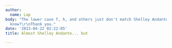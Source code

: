 ```yaml
---
author:
  name: Lap
body: "The lower case f, h, and others just don't match Shelley Andante.\r\nDoes anyone
  know?\r\nThank you."
date: '2013-04-22 02:22:05'
title: Almost Shelley Andante... but

---
```

